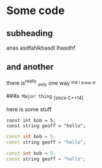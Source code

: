 Some code
=========

subheading
----------


anas asdfahlkbasdl lhasdhf


and another
-----------

 there is<sup>really</sup> <sub>only</sub> one way <sup><sub>that I</sub></sup> <sub><sup>know of</sup></sub> 

<!-- <sub><sup>this is a way to make things small</sup></sub> -->

###`A Major thing` <sub>[since C++14]</sub>


here is some stuff

~~~~~
const int bob = 5;
const string geoff = "hello";
~~~~~



~~~~~cpp
const int bob = 5;
const string geoff = "hello";
~~~~~



~~~~~.cpp
const int bob = 5;
const string geoff = "hello";
~~~~~